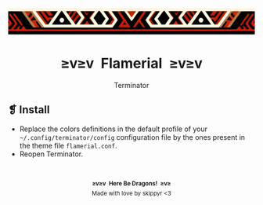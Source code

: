 <p align="center">
  <img alt="" src="../../assets/ornament.png" width=1020 />
</p>
<h1 align="center">≥v≥v&ensp;Flamerial&ensp;≥v≥v</h1>
<p align="center">Terminator</p>

## ❡ Install

- Replace the colors definitions in the default profile of your `~/.config/terminator/config` configuration file by the ones present in the theme file `flamerial.conf`.
- Reopen Terminator.

&ensp;
<p align="center"><sup><strong>≥v≥v&ensp;Here Be Dragons!&ensp;≥v≥</strong><br />Made with love by skippyr <3</sup></p>
